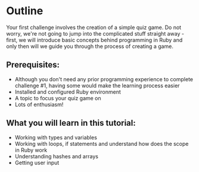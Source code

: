 # Outline

Your first challenge involves the creation of a simple quiz game. Do not worry, we're not going to jump into the complicated stuff straight away - first, we will introduce basic concepts behind programming in Ruby and only then will we guide you through the process of creating a game.

## Prerequisites:

* Although you don't need any prior programming experience to complete challenge #1, having some would make the learning process easier
* Installed and configured Ruby environment
* A topic to focus your quiz game on
* Lots of enthusiasm!

## What you will learn in this tutorial:

* Working with types and variables
* Working with loops, if statements and understand how does the scope in Ruby work
* Understanding hashes and arrays
* Getting user input